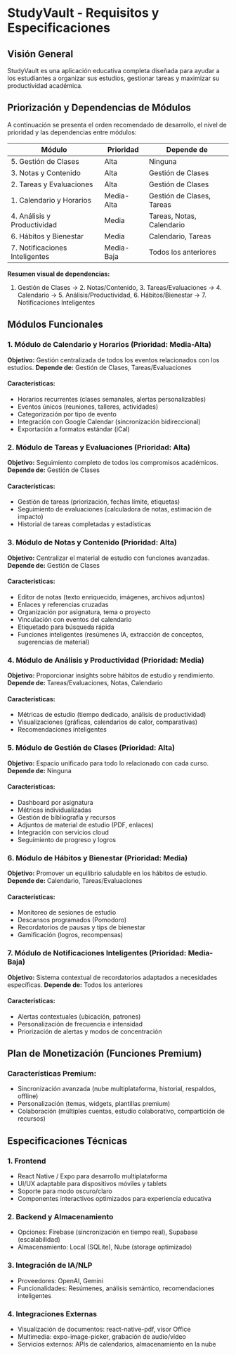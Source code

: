 # StudyVault - Requisitos y Especificaciones

## Visión General
StudyVault es una aplicación educativa completa diseñada para ayudar a los estudiantes a organizar sus estudios, gestionar tareas y maximizar su productividad académica.

## Priorización y Dependencias de Módulos

A continuación se presenta el orden recomendado de desarrollo, el nivel de prioridad y las dependencias entre módulos:

| Módulo                                 | Prioridad     | Depende de                      |
|-----------------------------------------|--------------|---------------------------------|
| 5. Gestión de Clases                   | Alta         | Ninguna                         |
| 3. Notas y Contenido                   | Alta         | Gestión de Clases               |
| 2. Tareas y Evaluaciones               | Alta         | Gestión de Clases               |
| 1. Calendario y Horarios               | Media-Alta   | Gestión de Clases, Tareas       |
| 4. Análisis y Productividad            | Media        | Tareas, Notas, Calendario       |
| 6. Hábitos y Bienestar                 | Media        | Calendario, Tareas              |
| 7. Notificaciones Inteligentes         | Media-Baja   | Todos los anteriores            |

**Resumen visual de dependencias:**
1. Gestión de Clases → 2. Notas/Contenido, 3. Tareas/Evaluaciones → 4. Calendario → 5. Análisis/Productividad, 6. Hábitos/Bienestar → 7. Notificaciones Inteligentes

## Módulos Funcionales

### 1. Módulo de Calendario y Horarios (Prioridad: Media-Alta)
**Objetivo:** Gestión centralizada de todos los eventos relacionados con los estudios.
**Depende de:** Gestión de Clases, Tareas/Evaluaciones

#### Características:
- Horarios recurrentes (clases semanales, alertas personalizables)
- Eventos únicos (reuniones, talleres, actividades)
- Categorización por tipo de evento
- Integración con Google Calendar (sincronización bidireccional)
- Exportación a formatos estándar (iCal)

### 2. Módulo de Tareas y Evaluaciones (Prioridad: Alta)
**Objetivo:** Seguimiento completo de todos los compromisos académicos.
**Depende de:** Gestión de Clases

#### Características:
- Gestión de tareas (priorización, fechas límite, etiquetas)
- Seguimiento de evaluaciones (calculadora de notas, estimación de impacto)
- Historial de tareas completadas y estadísticas

### 3. Módulo de Notas y Contenido (Prioridad: Alta)
**Objetivo:** Centralizar el material de estudio con funciones avanzadas.
**Depende de:** Gestión de Clases

#### Características:
- Editor de notas (texto enriquecido, imágenes, archivos adjuntos)
- Enlaces y referencias cruzadas
- Organización por asignatura, tema o proyecto
- Vinculación con eventos del calendario
- Etiquetado para búsqueda rápida
- Funciones inteligentes (resúmenes IA, extracción de conceptos, sugerencias de material)

### 4. Módulo de Análisis y Productividad (Prioridad: Media)
**Objetivo:** Proporcionar insights sobre hábitos de estudio y rendimiento.
**Depende de:** Tareas/Evaluaciones, Notas, Calendario

#### Características:
- Métricas de estudio (tiempo dedicado, análisis de productividad)
- Visualizaciones (gráficas, calendarios de calor, comparativas)
- Recomendaciones inteligentes

### 5. Módulo de Gestión de Clases (Prioridad: Alta)
**Objetivo:** Espacio unificado para todo lo relacionado con cada curso.
**Depende de:** Ninguna

#### Características:
- Dashboard por asignatura
- Métricas individualizadas
- Gestión de bibliografía y recursos
- Adjuntos de material de estudio (PDF, enlaces)
- Integración con servicios cloud
- Seguimiento de progreso y logros

### 6. Módulo de Hábitos y Bienestar (Prioridad: Media)
**Objetivo:** Promover un equilibrio saludable en los hábitos de estudio.
**Depende de:** Calendario, Tareas/Evaluaciones

#### Características:
- Monitoreo de sesiones de estudio
- Descansos programados (Pomodoro)
- Recordatorios de pausas y tips de bienestar
- Gamificación (logros, recompensas)

### 7. Módulo de Notificaciones Inteligentes (Prioridad: Media-Baja)
**Objetivo:** Sistema contextual de recordatorios adaptados a necesidades específicas.
**Depende de:** Todos los anteriores

#### Características:
- Alertas contextuales (ubicación, patrones)
- Personalización de frecuencia e intensidad
- Priorización de alertas y modos de concentración

## Plan de Monetización (Funciones Premium)

### Características Premium:
- Sincronización avanzada (nube multiplataforma, historial, respaldos, offline)
- Personalización (temas, widgets, plantillas premium)
- Colaboración (múltiples cuentas, estudio colaborativo, compartición de recursos)

## Especificaciones Técnicas

### 1. Frontend
- React Native / Expo para desarrollo multiplataforma
- UI/UX adaptable para dispositivos móviles y tablets
- Soporte para modo oscuro/claro
- Componentes interactivos optimizados para experiencia educativa

### 2. Backend y Almacenamiento
- Opciones: Firebase (sincronización en tiempo real), Supabase (escalabilidad)
- Almacenamiento: Local (SQLite), Nube (storage optimizado)

### 3. Integración de IA/NLP
- Proveedores: OpenAI, Gemini
- Funcionalidades: Resúmenes, análisis semántico, recomendaciones inteligentes

### 4. Integraciones Externas
- Visualización de documentos: react-native-pdf, visor Office
- Multimedia: expo-image-picker, grabación de audio/vídeo
- Servicios externos: APIs de calendarios, almacenamiento en la nube


